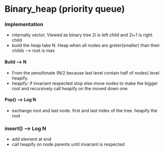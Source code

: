 # Binary_heap (priority queue)

### Implementation
  - internally vector. Viewed as binary tree 2i is left child and 2i+1 is right child 
  - build the heap take N. Heap when all nodes are greter(smaller) than their childs --> root is max 

#### Build --> N
 - From the penultimate (N/2 because last level contain half of nodes) level heapify.
 - heapify: if invariant respected stop else move nodes to make the bigger root and recursively call heapify on the moved down one

 #### Pop() --> Log N
 - exchange root and last node. first and last index of the tree. heapify the root

 ### insert() --> Log N
 - add element at end
 - call heapify on node parents until invariant is respected
